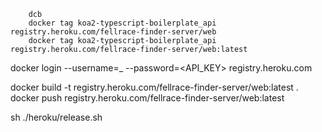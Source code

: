         dcb
        docker tag koa2-typescript-boilerplate_api registry.heroku.com/fellrace-finder-server/web
        docker tag koa2-typescript-boilerplate_api registry.heroku.com/fellrace-finder-server/web:latest

docker login --username=_ --password=<API_KEY> registry.heroku.com      

docker build -t registry.heroku.com/fellrace-finder-server/web:latest .
docker push registry.heroku.com/fellrace-finder-server/web:latest




sh ./heroku/release.sh

